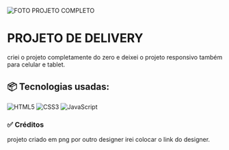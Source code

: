 ![FOTO PROJETO COMPLETO](https://github.com/SousaNetto/Bella-Olange/assets/110845742/14f036de-8f9e-4ca4-90da-2b1c0040e816)

# PROJETO DE DELIVERY
criei o projeto completamente do zero e deixei o projeto responsivo também para celular e tablet.

## 📦 Tecnologias usadas:
![HTML5](https://img.shields.io/badge/html5-%23E34F26.svg?style=for-the-badge&logo=html5&logoColor=white)
![CSS3](https://img.shields.io/badge/css3-%231572B6.svg?style=for-the-badge&logo=css3&logoColor=white)
![JavaScript](https://img.shields.io/badge/javascript-%23323330.svg?style=for-the-badge&logo=javascript&logoColor=%23F7DF1E)

### ✅ Créditos
projeto criado em png por outro designer irei colocar o link do designer.
